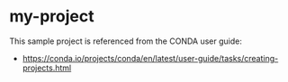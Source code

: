# my-project
This sample project is referenced from the CONDA  user guide:
- https://conda.io/projects/conda/en/latest/user-guide/tasks/creating-projects.html
